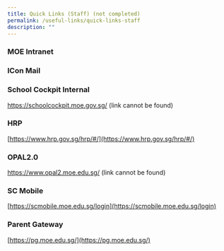 ```yaml
---
title: Quick Links (Staff) (not completed)
permalink: /useful-links/quick-links-staff
description: ""
---
```


### MOE Intranet

### ICon Mail

### School Cockpit Internal
https://schoolcockpit.moe.gov.sg/ (link cannot be found)

### HRP
[https://www.hrp.gov.sg/hrp/#/](https://www.hrp.gov.sg/hrp/#/)

### OPAL2.0
https://www.opal2.moe.edu.sg/ (link cannot be found)

### SC Mobile
[https://scmobile.moe.edu.sg/login](https://scmobile.moe.edu.sg/login)

### Parent Gateway
[https://pg.moe.edu.sg/](https://pg.moe.edu.sg/)